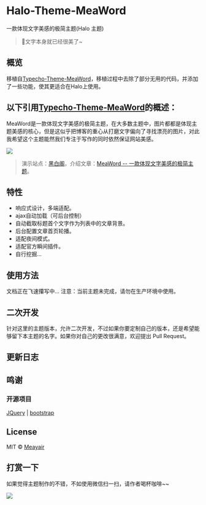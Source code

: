 # Halo-Theme-MeaWord
一款体现文字美感的极简主题(Halo 主题)

> 💖文字本身就已经很美了~

## 概览

移植自[Typecho-Theme-MeaWord](https://github.com/Meayair/Typecho-Theme-MeaWord)，移植过程中去除了部分无用的代码，并添加了一些功能，使其更适合在Halo上使用。

## 以下引用[Typecho-Theme-MeaWord](https://github.com/Meayair/Typecho-Theme-MeaWord)的概述：

MeaWord是一款体现文字美感的极简主题，在大多数主题中，图片都都是体现主题美感的核心，但是这似乎把博客的重心从打磨文字偏向了寻找漂亮的图片，对此我希望这个主题能然我们专注于写作的同时依然保证网站美感。

![](https://www.bawge.com/usr/themes/MeaWord/screenshot.png)
> 演示站点：[黑白阁](https://www.bawge.com)，介绍文章：[MeaWord -- 一款体现文字美感的极简主题](https://www.bawge.com/archives/63.html)。

## 特性
* 响应式设计，多端适配。
* ajax自动加载（可后台控制）
* 自动截取标题首个文字作为列表中的文章背景。
* 后台配置文章首页轮播。
* 适配夜间模式。
* 适配官方瞬间插件。
* 自行挖掘...

## 使用方法

文档正在飞速攥写中...
注意：当前主题未完成，请勿在生产环境中使用。

## 二次开发

针对这里的主题版本，允许二次开发，不过如果你要定制自己的版本，还是希望能够留下本主题的名字。如果你对自己的更改很满意，欢迎提出 Pull Request。

## 更新日志

## 鸣谢

### 开源项目

[JQuery](https://github.com/jquery/jquery) | [bootstrap](https://github.com/twbs/bootstrap) 

## License

MIT © [Meayair](https://github.com/Meayair)

## 打赏一下

如果觉得主题制作的不错，不如使用微信扫一扫，请作者喝杯咖啡~~

![](https://www.bawge.com/usr/themes/MeaWord/good.png)

